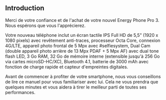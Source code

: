 ## Introduction

Merci de votre confiance et de l'achat de votre nouvel Energy Phone Pro 3. Nous espérons que vous l'apprécierez.

Votre nouveau téléphone inclut un écran tactile IPS Full HD de 5,5" (1920 x 1080 pixels) avec revêtement anti-traces, processeur Octa Core, connexion 4G/LTE, appareil photo frontal de 5 Mpx avec #selfiesystem, Dual Cam (double appareil photo arrière de 13 Mpx PDAF + 5 Mpx AF) avec dual tone flash LED, 3 Go RAM, 32 Go de mémoire interne (extensible jusqu'à 256 Go via cartes microSD-HC/XC), Bluetooth 4.1, batterie de 3000 mAh avec fonction de charge rapide et capteur d'empreintes digitales.

Avant de commencer à profiter de votre smartphone, nous vous conseillons de lire ce manuel pour vous familiariser avec lui. Cela ne vous prendra que quelques minutes et vous aidera à tirer le meilleur parti de toutes ses performances.
